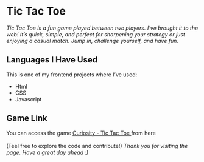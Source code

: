 # Tic Tac Toe 

_Tic Tac Toe is a fun game played between two players. I’ve brought it to the web! It’s quick, simple, and perfect for sharpening your strategy or just enjoying a casual match. Jump in, challenge yourself, and have fun._

## Languages I Have Used
This is one of my frontend projects where I’ve used:
- Html
- CSS
- Javascript

## Game Link

You can access the game [Curiosity - Tic Tac Toe ](https://www.curiosityplay.in/tictactoe) from here 
  \
  \
(Feel free to explore the code and contribute!)
_Thank you for visiting the page. Have a great day ahead :)_
